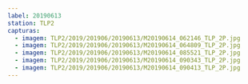 ```yaml
---
label: 20190613
station: TLP2
capturas:
  - imagem: TLP2/2019/201906/20190613/M20190614_062146_TLP_2P.jpg
  - imagem: TLP2/2019/201906/20190613/M20190614_064809_TLP_2P.jpg
  - imagem: TLP2/2019/201906/20190613/M20190614_085521_TLP_2P.jpg
  - imagem: TLP2/2019/201906/20190613/M20190614_090343_TLP_2P.jpg
  - imagem: TLP2/2019/201906/20190613/M20190614_090413_TLP_2P.jpg
---
```

